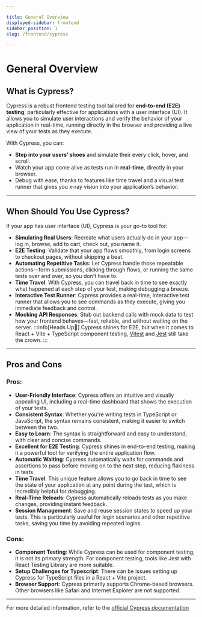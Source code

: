 ```yaml
---

title: General Overview  
displayed-sidebar: frontend  
sidebar_position: 1  
slug: /frontend/cypress  

---  
```


# General Overview  

## What is Cypress?  

Cypress is a robust frontend testing tool tailored for **end-to-end (E2E) testing**, particularly effective for applications with a user interface (UI). It allows you to simulate user interactions and verify the behavior of your application in real-time, running directly in the browser and providing a live view of your tests as they execute.

With Cypress, you can:  
- **Step into your users’ shoes** and simulate their every click, hover, and scroll.  
- Watch your app come alive as tests run in **real-time**, directly in your browser.  
- Debug with ease, thanks to features like time travel and a visual test runner that gives you x-ray vision into your application’s behavior.  

---

## When Should You Use Cypress?  

If your app has user interface (UI), Cypress is your go-to tool for:  
- **Simulating Real Users**: Recreate what users actually do in your app—log in, browse, add to cart, check out, you name it.  
- **E2E Testing**: Validate that your app flows smoothly, from login screens to checkout pages, without skipping a beat.  
- **Automating Repetitive Tasks**: Let Cypress handle those repeatable actions—form submissions, clicking through flows, or running the same tests over and over, so you don't have to.  
- **Time Travel**: With Cypress, you can travel back in time to see exactly what happened at each step of your test, making debugging a breeze.
- **Interactive Test Runner**: Cypress provides a real-time, interactive test runner that allows you to see commands as they execute, giving you immediate feedback and control.
- **Mocking API Responses**: Stub out backend calls with mock data to test how your frontend behaves—fast, reliable, and without waiting on the server.
:::info[Heads Up🚧]
 Cypress shines for E2E, but when it comes to React + Vite + TypeScript component testing, [Vitest](../2.%20Vitest/getting-started.mdx) and [Jest](../4.%20Jester/general-overview.md) still take the crown. 
:::
---
## Pros and Cons

### Pros:

- **User-Friendly Interface**: Cypress offers an intuitive and visually appealing UI, including a real-time dashboard that shows the execution of your tests.
- **Consistent Syntax**: Whether you're writing tests in TypeScript or JavaScript, the syntax remains consistent, making it easier to switch between the two.
- **Easy to Learn**: The syntax is straightforward and easy to understand, with clear and concise commands.
- **Excellent for E2E Testing**: Cypress shines in end-to-end testing, making it a powerful tool for verifying the entire application flow.
- **Automatic Waiting**: Cypress automatically waits for commands and assertions to pass before moving on to the next step, reducing flakiness in tests.
- **Time Travel**: This unique feature allows you to go back in time to see the state of your application at any point during the test, which is incredibly helpful for debugging.
- **Real-Time Reloads**: Cypress automatically reloads tests as you make changes, providing instant feedback.
- **Session Management**: Save and reuse session states to speed up your tests. This is particularly useful for login scenarios and other repetitive tasks, saving you time by avoiding repeated logins.

### Cons:

- **Component Testing**: While Cypress can be used for component testing, it is not its primary strength. For component testing, tools like Jest with React Testing Library are more suitable.
- **Setup Challenges for Typescript**: There can be issues setting up Cypress for TypeScript files in a React + Vite project.
- **Browser Support**: Cypress primarily supports Chrome-based browsers. Other browsers like Safari and Internet Explorer are not supported.
---

For more detailed information, refer to the [official Cypress documentation](https://docs.cypress.io/)
